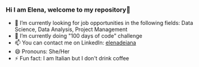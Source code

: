 ### Hi I am Elena, welcome to my repository👋


- 🔭 I’m currently looking for job opportunities in the following fields: Data Science, Data Analysis, Project Management
- 🌱 I’m currently doing "100 days of code" challenge
- 📫 You can contact me on LinkedIn: [elenadeiana](https://www.linkedin.com/in/elenadeiana/)
- 😄 Pronouns: She/Her
- ⚡ Fun fact: I am Italian but I don't drink coffee
